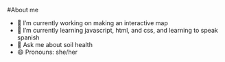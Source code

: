#About me

- 🔭 I’m currently working on making an interactive map
- 🌱 I’m currently learning javascript, html, and css, and learning to speak spanish
- 💬 Ask me about soil health
- 😄 Pronouns: she/her
